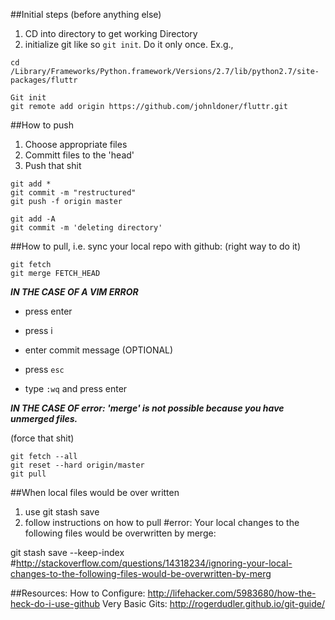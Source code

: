 
##Initial steps (before anything else)
1. CD into directory to get working Directory
2. initialize git like so `git init`. Do it only once. Ex.g.,
```
cd /Library/Frameworks/Python.framework/Versions/2.7/lib/python2.7/site-packages/fluttr

Git init
git remote add origin https://github.com/johnldoner/fluttr.git

```

##How to push
1. Choose appropriate files
2. Committ files to the 'head' 
3. Push that shit

```
git add *
git commit -m "restructured"
git push -f origin master

git add -A 
git commit -m 'deleting directory' 

 ```


##How to pull, i.e. sync your local repo with github:
(right way to do it)
```
git fetch
git merge FETCH_HEAD
```

***IN THE CASE OF A VIM ERROR***
- press enter
- press i
- enter commit message (OPTIONAL)

- press `esc`

- type `:wq` and press enter


***IN THE CASE OF error: 'merge' is not possible because you have unmerged files.***






(force that shit)
```
git fetch --all 
git reset --hard origin/master
git pull
```

##When local files would be over written
1) use git stash save
2) follow instructions on how to pull
#error: Your local changes to the following files would be overwritten by merge:

git stash save --keep-index #http://stackoverflow.com/questions/14318234/ignoring-your-local-changes-to-the-following-files-would-be-overwritten-by-merg




##Resources:
How to Configure: http://lifehacker.com/5983680/how-the-heck-do-i-use-github
Very Basic Gits: http://rogerdudler.github.io/git-guide/
